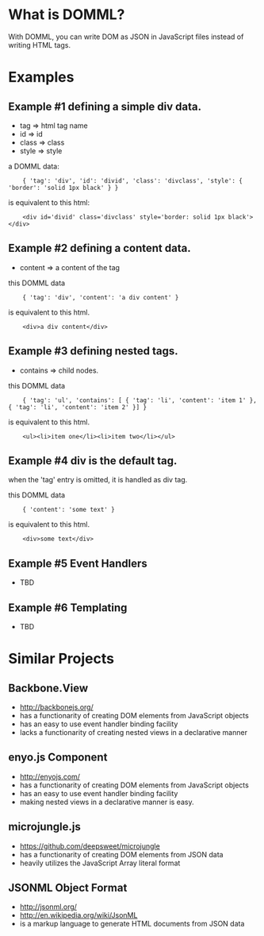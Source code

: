 
# What is DOMML?
With DOMML, you can write DOM as JSON in JavaScript files instead of writing HTML tags.

# Examples

## Example #1 defining a simple div data.

- tag => html tag name
- id => id
- class => class
- style => style

a DOMML data:

`    {
        'tag': 'div',
         'id': 'divid',
      'class': 'divclass',
      'style': { 'border': 'solid 1px black' }
    }`

is equivalent to this html:

`    <div id='divid' class='divclass' style='border: solid 1px black'></div>`

## Example #2 defining a content data.

- content => a content of the tag

this DOMML data

`    {
           'tag': 'div',
       'content': 'a div content'
    }`

is equivalent to this html.

`    <div>a div content</div>`

## Example #3 defining nested tags.

- contains => child nodes.

this DOMML data

`    {
            'tag': 'ul',
       'contains': [
          { 'tag': 'li', 'content': 'item 1' },
          { 'tag': 'li', 'content': 'item 2' }]
    }`

is equivalent to this html.

`    <ul><li>item one</li><li>item two</li></ul>`

## Example #4 div is the default tag.

when the 'tag' entry is omitted, it is handled as div tag.

this DOMML data

`    {
      'content': 'some text'
    }`

is equivalent to this html.

`    <div>some text</div>`

## Example #5 Event Handlers
- TBD

## Example #6 Templating
- TBD

# Similar Projects

## Backbone.View
- http://backbonejs.org/
- has a functionarity of creating DOM elements from JavaScript objects
- has an easy to use event handler binding facility
- lacks a functionarity of creating nested views in a declarative manner

## enyo.js Component
- http://enyojs.com/
- has a functionarity of creating DOM elements from JavaScript objects
- has an easy to use event handler binding facility
- making nested views in a declarative manner is easy.

## microjungle.js
- https://github.com/deepsweet/microjungle
- has a functionarity of creating DOM elements from JSON data
- heavily utilizes the JavaScript Array literal format

## JSONML Object Format
- http://jsonml.org/
- http://en.wikipedia.org/wiki/JsonML
- is a markup language to generate HTML documents from JSON data

